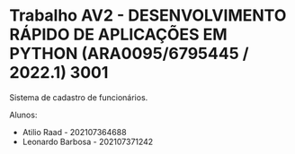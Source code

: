 # Trabalho AV2 - DESENVOLVIMENTO RÁPIDO DE APLICAÇÕES EM PYTHON (ARA0095/6795445 / 2022.1) 3001

Sistema de cadastro de funcionários.

Alunos: 
- Atilio Raad - 202107364688
- Leonardo Barbosa - 202107371242

